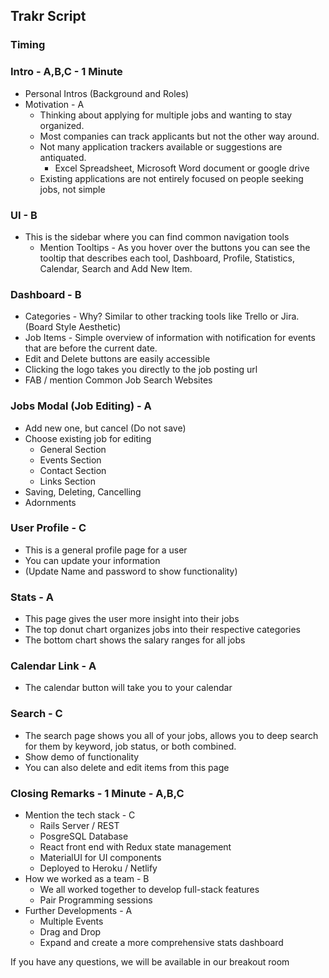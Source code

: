 ## Trakr Script

### Timing 

### Intro - A,B,C - 1 Minute
  * Personal Intros (Background and Roles)
  * Motivation - A
    * Thinking about applying for multiple jobs and wanting to stay organized. 
    * Most companies can track applicants but not the other way around. 
    * Not many application trackers available or suggestions are antiquated.
      * Excel Spreadsheet, Microsoft Word document or google drive
    * Existing applications are not entirely focused on people seeking jobs, not simple

### UI - B
  * This is the sidebar where you can find common navigation tools
    * Mention Tooltips - As you hover over the buttons you can see the tooltip that describes each tool, Dashboard, Profile, Statistics, Calendar, Search and Add New Item.
### Dashboard - B
  * Categories - Why? Similar to other tracking tools like Trello or Jira. (Board Style Aesthetic)
  * Job Items - Simple overview of information with notification for events that are before the current date.
  * Edit and Delete buttons are easily accessible
  * Clicking the logo takes you directly to the job posting url
  * FAB / mention Common Job Search Websites
### Jobs Modal (Job Editing) - A
  * Add new one, but cancel (Do not save)
  * Choose existing job for editing
    * General Section
    * Events Section
    * Contact Section
    * Links Section
  * Saving, Deleting, Cancelling
  * Adornments
### User Profile - C
  * This is a general profile page for a user
  * You can update your information
  * (Update Name and password to show functionality)
### Stats - A
  * This page gives the user more insight into their jobs
  * The top donut chart organizes jobs into their respective categories
  * The bottom chart shows the salary ranges for all jobs
### Calendar Link - A
  * The calendar button will take you to your calendar
### Search - C
  * The search page shows you all of your jobs, allows you to deep search for them by keyword, job status, or both combined. 
  * Show demo of functionality
  * You can also delete and edit items from this page

### Closing Remarks - 1 Minute - A,B,C
  * Mention the tech stack - C
    * Rails Server / REST
    * PosgreSQL Database
    * React front end with Redux state management
    * MaterialUI for UI components
    * Deployed to Heroku / Netlify
  * How we worked as a team - B
    * We all worked together to develop full-stack features
    * Pair Programming sessions
  * Further Developments - A
    * Multiple Events
    * Drag and Drop
    * Expand and create a more comprehensive stats dashboard

  If you have any questions, we will be available in our breakout room